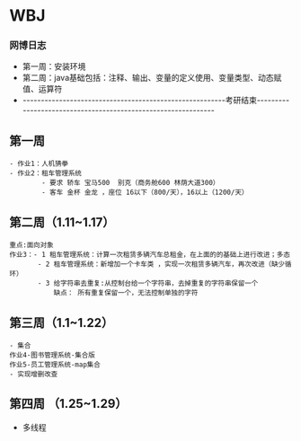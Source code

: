 # WBJ
### 网博日志
- 第一周：安装环境
- 第二周：java基础包括：注释、输出、变量的定义使用、变量类型、动态赋值、运算符
- --------------------------------------------------------考研结束--------------------------------------------------------------
## 第一周
    - 作业1：人机猜拳
    - 作业2：租车管理系统
            - 要求 轿车 宝马500  别克（商务舱600 林荫大道300）
            - 客车 金杯 金龙 ，座位 16以下（800/天），16以上（1200/天）
            
## 第二周（1.11~1.17）
    重点:面向对象
    作业3：- 1 租车管理系统：计算一次租赁多辆汽车总租金，在上面的的基础上进行改进；多态
           - 2 租车管理系统：新增加一个卡车类 ，实现一次租赁多辆汽车，再次改进（缺少循环）
           - 3 给字符串去重复:从控制台给一个字符串，去掉重复的字符串保留一个
               缺点： 所有重复保留一个，无法控制单独的字符
## 第三周（1.1~1.22）
    - 集合
    作业4-图书管理系统-集合版
    作业5-员工管理系统-map集合
    - 实现增删改查

## 第四周 （1.25~1.29）
   - 多线程
    
